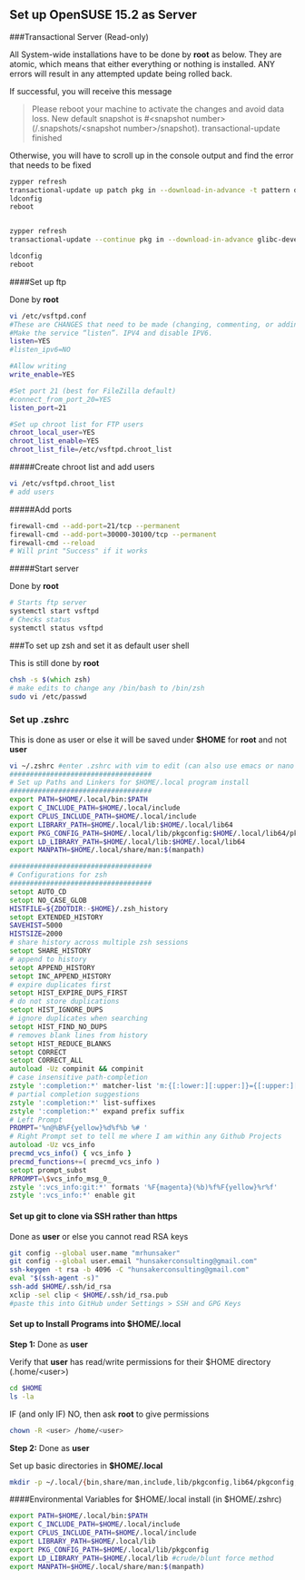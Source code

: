 ## Set up OpenSUSE 15.2 as Server

###Transactional Server (Read-only)

All System-wide installations have to be done by **root** as below. They are atomic, which means that either everything or nothing is installed. ANY errors will result in any attempted update being rolled back. 

 If successful, you will receive this message

>Please reboot your machine to activate the changes and avoid data loss.
>New default snapshot is #\<snapshot number\> (/.snapshots/\<snapshot number\>/snapshot).
>transactional-update finished

Otherwise, you will have to scroll up in the console output and find the error that needs to be fixed

```zsh
zypper refresh 
transactional-update up patch pkg in --download-in-advance -t pattern devel_C_C++ devel_basis devel_java devel_python3 devel_qt5 devel_rpm_build console
ldconfig
reboot


zypper refresh
transactional-update --continue pkg in --download-in-advance glibc-devel glibc-devel-static glibc-extra glibc-utils texlive autoconf autoconf213 automake libtool pkg-config cmake doxygen asciidoc ant ant-contrib ant-scripts libxslt-devel libxslt-tools xalan-j2-xsltc libxslt1 libxslt-tools libxslt-python java-11-openjdk-devel wget wget-lang freetype freetype-devel freetype-tools libfreetype6 libwmf-devel libwmf-tools libwmf-0_2-7 lcms2 liblcms2-devel liblcms2-doc libxml2-devel libxml2-tools perl-XML-LibXML python3-libxml2-python libyaml-devel libyaml-0-2 libpng16-devel libpng16-tools libtiff-devel libtiff5 libopenjp2-7 libopenjpeg1 libgif7 zlib-devel zlibrary-data zlibrary-devel libicu-devel libpango-1_0-0 libpangomm-2_44-1 libcairo2 libcairo-script-interpreter2 libcairo-gobject2 mozilla-nss mozilla-nss-certs mozilla-nss-devel mozilla-nss-sysinit mozilla-nss-tools pandoc MultiMarkdown-6 cmark discount pandoc texlive-context wkhtmltopdf maven maven-lib maven-local maven-shared gradle gradle-local javapackages-gradle mtree tree xclip vsftpd zsh cairo-devel cairo-tools libcairo2 openjpeg2 openjpeg2-devel cmake-full

ldconfig
reboot
```

####Set up ftp

Done by **root**

```zsh
vi /etc/vsftpd.conf
#These are CHANGES that need to be made (changing, commenting, or adding settings)
#Make the service “listen”. IPV4 and disable IPV6.
listen=YES
#listen_ipv6=NO

#Allow writing
write_enable=YES

#Set port 21 (best for FileZilla default)
#connect_from_port_20=YES
listen_port=21

#Set up chroot list for FTP users
chroot_local_user=YES
chroot_list_enable=YES
chroot_list_file=/etc/vsftpd.chroot_list
```

#####Create chroot list and add users

```zsh
vi /etc/vsftpd.chroot_list
# add users
```

#####Add ports

```zsh
firewall-cmd --add-port=21/tcp --permanent
firewall-cmd --add-port=30000-30100/tcp --permanent
firewall-cmd --reload
# Will print "Success" if it works
```

#####Start server

Done by **root**

```zsh
# Starts ftp server
systemctl start vsftpd
# Checks status
systemctl status vsftpd
```

###To set up zsh and set it as default user shell

This is still done by **root**

```zsh
chsh -s $(which zsh)
# make edits to change any /bin/bash to /bin/zsh
sudo vi /etc/passwd 
```

### Set up .zshrc

This is done as user or else it will be saved under **\$HOME** for **root** and not **user**

```zsh
vi ~/.zshrc #enter .zshrc with vim to edit (can also use emacs or nano as desired)
###################################
# Set up Paths and Linkers for $HOME/.local program install
###################################
export PATH=$HOME/.local/bin:$PATH
export C_INCLUDE_PATH=$HOME/.local/include
export CPLUS_INCLUDE_PATH=$HOME/.local/include
export LIBRARY_PATH=$HOME/.local/lib:$HOME/.local/lib64
export PKG_CONFIG_PATH=$HOME/.local/lib/pkgconfig:$HOME/.local/lib64/pkgconfig
export LD_LIBRARY_PATH=$HOME/.local/lib:$HOME/.local/lib64
export MANPATH=$HOME/.local/share/man:$(manpath)

###################################
# Configurations for zsh
###################################
setopt AUTO_CD
setopt NO_CASE_GLOB
HISTFILE=${ZDOTDIR:-$HOME}/.zsh_history
setopt EXTENDED_HISTORY
SAVEHIST=5000
HISTSIZE=2000
# share history across multiple zsh sessions
setopt SHARE_HISTORY
# append to history
setopt APPEND_HISTORY
setopt INC_APPEND_HISTORY
# expire duplicates first
setopt HIST_EXPIRE_DUPS_FIRST
# do not store duplications
setopt HIST_IGNORE_DUPS
# ignore duplicates when searching
setopt HIST_FIND_NO_DUPS
# removes blank lines from history
setopt HIST_REDUCE_BLANKS
setopt CORRECT
setopt CORRECT_ALL
autoload -Uz compinit && compinit
# case insensitive path-completion
zstyle ':completion:*' matcher-list 'm:{[:lower:][:upper:]}={[:upper:][:lower:]}' 'm:{[:lower:][:upper:]}={[:upper:][:lower:]} l:|=* r:|=*' 'm:{[:lower:][:upper:]}={[:upper:][:lower:]} l:|=* r:|=*' 'm:{[:lower:][:upper:]}={[:upper:][:lower:]} l:|=* r:|=*'
# partial completion suggestions
zstyle ':completion:*' list-suffixes
zstyle ':completion:*' expand prefix suffix
# Left Prompt
PROMPT='%n@%B%F{yellow}%d%f%b %# '
# Right Prompt set to tell me where I am within any Github Projects
autoload -Uz vcs_info
precmd_vcs_info() { vcs_info }
precmd_functions+=( precmd_vcs_info )
setopt prompt_subst
RPROMPT=\$vcs_info_msg_0_
zstyle ':vcs_info:git:*' formats '%F{magenta}(%b)%f%F{yellow}%r%f'
zstyle ':vcs_info:*' enable git
```

#### Set up git to clone via SSH rather than https

Done as **user** or else you cannot read RSA keys

```zsh
git config --global user.name "mrhunsaker"
git config --global user.email "hunsakerconsulting@gmail.com"
ssh-keygen -t rsa -b 4096 -C "hunsakerconsulting@gmail.com"
eval "$(ssh-agent -s)"
ssh-add $HOME/.ssh/id_rsa
xclip -sel clip < $HOME/.ssh/id_rsa.pub
#paste this into GitHub under Settings > SSH and GPG Keys
```

#### Set up to Install Programs into \$HOME/.local

**Step 1:** Done as **user** 

Verify that **user** has read/write permissions for their \$HOME directory (.home/\<user>)

```zsh
cd $HOME
ls -la
```

IF (and only IF) NO, then ask **root** to give permissions

```zsh
chown -R <user> /home/<user>
```

**Step 2:** Done as **user**

Set up basic directories in **\$HOME/.local**

```zsh
mkdir -p ~/.local/{bin,share/man,include,lib/pkgconfig,lib64/pkgconfig,src}
```

####Environmental Variables for \$HOME/.local install (in \$HOME/.zshrc)

```zsh
export PATH=$HOME/.local/bin:$PATH
export C_INCLUDE_PATH=$HOME/.local/include
export CPLUS_INCLUDE_PATH=$HOME/.local/include
export LIBRARY_PATH=$HOME/.local/lib
export PKG_CONFIG_PATH=$HOME/.local/lib/pkgconfig
export LD_LIBRARY_PATH=$HOME/.local/lib #crude/blunt force method
export MANPATH=$HOME/.local/share/man:$(manpath)
```

